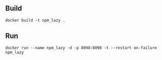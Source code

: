 
## Build
```
docker build -t npm_lazy .
```

## Run
```
docker run --name npm_lazy -d -p 8098:8098 -t --restart on-failure npm_lazy
```
